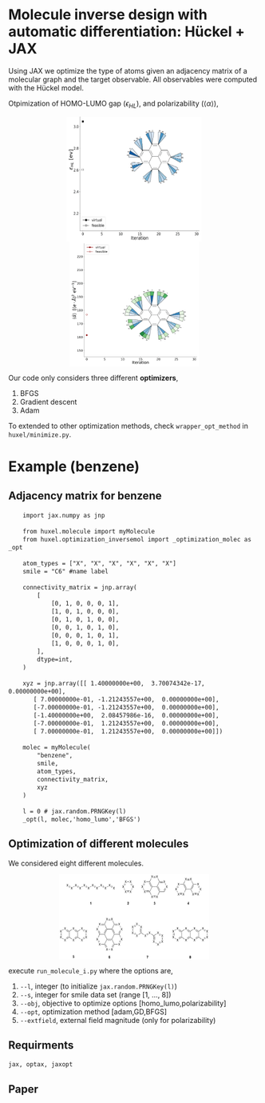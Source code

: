 # Molecule inverse design with automatic differentiation: Hückel + JAX

Using JAX we optimize the type of atoms given an adjacency matrix of a molecular graph and the target observable. All observables were computed with the Hückel model.


Otpimization of HOMO-LUMO gap ($\epsilon_{HL}$), and polarizability ($\langle \alpha\rangle$),
<p align="center">
<img align="middle" src="./assets/homo_lumo.gif" alt="HOMO_LUMO Demo" width="270" height="250" />
<img align="middle" src="./assets/polarizability.gif" alt="HOMO_LUMO Demo" width="260" height="250" />
</p>

Our code only considers three different **optimizers**,

1. BFGS
2. Gradient descent
3. Adam
   
To extended to other optimization methods, check `wrapper_opt_method` in `huxel/minimize.py`.


# Example (benzene)

## Adjacency matrix for benzene

```python:
    import jax.numpy as jnp

    from huxel.molecule import myMolecule
    from huxel.optimization_inversemol import _optimization_molec as _opt

    atom_types = ["X", "X", "X", "X", "X", "X"]
    smile = "C6" #name label

    connectivity_matrix = jnp.array(
        [
            [0, 1, 0, 0, 0, 1],
            [1, 0, 1, 0, 0, 0],
            [0, 1, 0, 1, 0, 0],
            [0, 0, 1, 0, 1, 0],
            [0, 0, 0, 1, 0, 1],
            [1, 0, 0, 0, 1, 0],
        ],
        dtype=int,
    )

    xyz = jnp.array([[ 1.40000000e+00,  3.70074342e-17,  0.00000000e+00],
       [ 7.00000000e-01, -1.21243557e+00,  0.00000000e+00],
       [-7.00000000e-01, -1.21243557e+00,  0.00000000e+00],
       [-1.40000000e+00,  2.08457986e-16,  0.00000000e+00],
       [-7.00000000e-01,  1.21243557e+00,  0.00000000e+00],
       [ 7.00000000e-01,  1.21243557e+00,  0.00000000e+00]])

    molec = myMolecule(
        "benzene",
        smile,
        atom_types,
        connectivity_matrix,
        xyz
    )

    l = 0 # jax.random.PRNGKey(l)
    _opt(l, molec,'homo_lumo','BFGS')
```

## Optimization of different molecules

We considered eight different molecules.
<p align="center">
<img align="middle" src="./assets/smile_mosaic.png" alt="molecules" width="300" height="170"/>
</p>

execute `run_molecule_i.py` where the options are,

1. `--l`, integer (to initialize `jax.random.PRNGKey(l)`)
2. `--s`, integer for smile data set (range [1, ..., 8])
3. `--obj`, objective to optimize options [homo_lumo,polarizability]
4. `--opt`, optimization method [adam,GD,BFGS]
5. `--extfield`, external field magnitude (only for polarizability)


## Requirments

```
jax, optax, jaxopt
```

## Paper